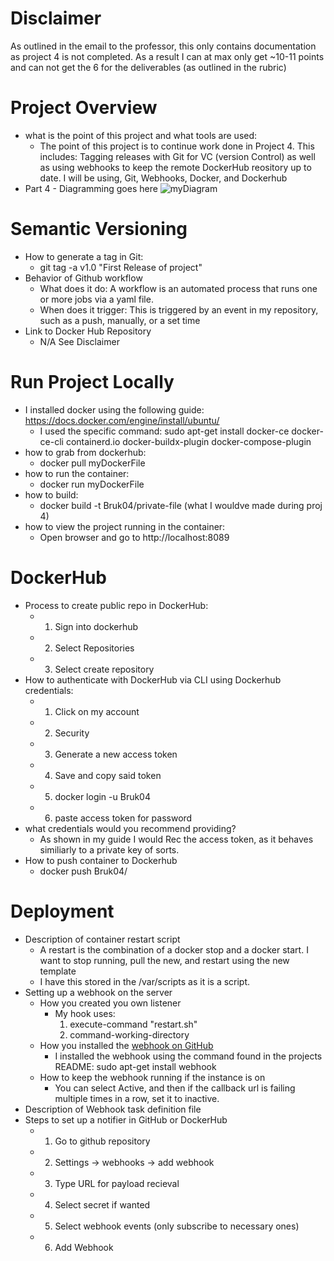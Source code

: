 # Disclaimer
As outlined in the email to the professor, this only contains documentation as project 4 is not completed.
As a result I can at max only get ~10-11 points and can not get the 6 for the deliverables (as outlined in the rubric) 

# Project Overview
- what is the point of this project and what tools are used:
  - The point of this project is to continue work done in Project 4. This includes: Tagging releases with Git for VC (version Control) as well as using 
webhooks to keep the remote DockerHub reository up to date. I will be using, Git, Webhooks, Docker, and Dockerhub
- Part 4 - Diagramming goes here
   ![myDiagram](https://i.gyazo.com/9a1b874acd5d6d9a11bc9ec2ce950671.png)

# Semantic Versioning

- How to generate a tag in Git:
  - git tag -a v1.0 "First Release of project"
- Behavior of Github workflow
  - What does it do: A workflow is an automated process that runs one or more jobs via a yaml file.
  - When does it trigger: This is triggered by an event in my repository, such as a push, manually, or a set time
- Link to Docker Hub Repository
  - N/A See Disclaimer

# Run Project Locally

- I installed docker using the following guide: https://docs.docker.com/engine/install/ubuntu/
  - I used the specific command:  sudo apt-get install docker-ce docker-ce-cli containerd.io docker-buildx-plugin docker-compose-plugin
- how to grab from dockerhub:
  - docker pull myDockerFile
- how to run the container:
  - docker run myDockerFile
- how to build:
  -  docker build -t Bruk04/private-file (what I wouldve made during proj 4)
- how to view the project running in the container:
  - Open browser and go to http://localhost:8089

# DockerHub

- Process to create public repo in DockerHub:
  - 1. Sign into dockerhub
  - 2. Select Repositories
  - 3. Select create repository
- How to authenticate with DockerHub via CLI using Dockerhub credentials:
  - 1. Click on my account
  - 2. Security
  - 3. Generate a new access token
  - 4. Save and copy said token
  - 5. docker login -u Bruk04
  - 6. paste access token for password
 - what credentials would you recommend providing?
   - As shown in my guide I would Rec the access token, as it behaves similiarly to a private key of sorts.
- How to push container to Dockerhub
  - docker push Bruk04/<whatIWantToPush>

# Deployment

- Description of container restart script
  - A restart is the combination of a docker stop and a docker start. I want to stop running, pull the new, and restart using the new template
  - I have this stored in the /var/scripts as it is a script.
- Setting up a webhook on the server
  - How you created you own listener
    - My hook uses:
      1. execute-command "restart.sh"
      2. command-working-directory
  - How you installed the [webhook on GitHub](https://github.com/adnanh/webhook)
    - I installed the webhook using the command found in the projects README: sudo apt-get install webhook
  - How to keep the webhook running if the instance is on
    - You can select Active, and then if the callback url is failing multiple times in a row, set it to inactive.
- Description of Webhook task definition file
- Steps to set up a notifier in GitHub or DockerHub
  - 1. Go to github repository
  - 2. Settings -> webhooks -> add webhook
  - 3. Type URL for payload recieval
  - 4. Select secret if wanted
  - 5. Select webhook events (only subscribe to necessary ones)
  - 6. Add Webhook
